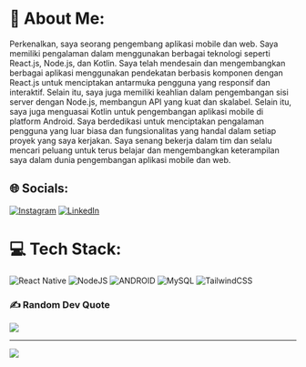 # 💫 About Me:
Perkenalkan, saya seorang pengembang aplikasi mobile dan web. Saya memiliki pengalaman dalam menggunakan berbagai teknologi seperti React.js, Node.js, dan Kotlin. Saya telah mendesain dan mengembangkan berbagai aplikasi menggunakan pendekatan berbasis komponen dengan React.js untuk menciptakan antarmuka pengguna yang responsif dan interaktif. Selain itu, saya juga memiliki keahlian dalam pengembangan sisi server dengan Node.js, membangun API yang kuat dan skalabel. Selain itu, saya juga menguasai Kotlin untuk pengembangan aplikasi mobile di platform Android. Saya berdedikasi untuk menciptakan pengalaman pengguna yang luar biasa dan fungsionalitas yang handal dalam setiap proyek yang saya kerjakan. Saya senang bekerja dalam tim dan selalu mencari peluang untuk terus belajar dan mengembangkan keterampilan saya dalam dunia pengembangan aplikasi mobile dan web.


## 🌐 Socials:
[![Instagram](https://img.shields.io/badge/Instagram-%23E4405F.svg?logo=Instagram&logoColor=white)](https://instagram.com/mgentaarya) [![LinkedIn](https://img.shields.io/badge/LinkedIn-%230077B5.svg?logo=linkedin&logoColor=white)](https://linkedin.com/in/https://www.linkedin.com/in/m-gentha-arya-pratama-37b419231/) 

# 💻 Tech Stack:
![React Native](https://img.shields.io/badge/react_native-%2320232a.svg?style=for-the-badge&logo=react&logoColor=%2361DAFB) ![NodeJS](https://img.shields.io/badge/node.js-6DA55F?style=for-the-badge&logo=node.js&logoColor=white) ![ANDROID](https://img.shields.io/badge/android-%2320232a.svg?style=for-the-badge&logo=android&logoColor=%a4c639) ![MySQL](https://img.shields.io/badge/mysql-%2300f.svg?style=for-the-badge&logo=mysql&logoColor=white) ![TailwindCSS](https://img.shields.io/badge/tailwindcss-%2338B2AC.svg?style=for-the-badge&logo=tailwind-css&logoColor=white)

### ✍️ Random Dev Quote
![](https://quotes-github-readme.vercel.app/api?type=horizontal&theme=radical)

---
[![](https://visitcount.itsvg.in/api?id=genta-arya&icon=0&color=0)](https://visitcount.itsvg.in)

<!-- Proudly created with GPRM ( https://gprm.itsvg.in ) -->
